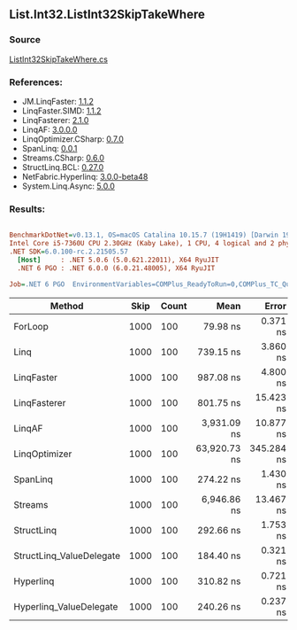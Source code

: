 ﻿## List.Int32.ListInt32SkipTakeWhere

### Source
[ListInt32SkipTakeWhere.cs](../LinqBenchmarks/List/Int32/ListInt32SkipTakeWhere.cs)

### References:
- JM.LinqFaster: [1.1.2](https://www.nuget.org/packages/JM.LinqFaster/1.1.2)
- LinqFaster.SIMD: [1.1.2](https://www.nuget.org/packages/LinqFaster.SIMD/1.0.3)
- LinqFasterer: [2.1.0](https://www.nuget.org/packages/LinqFasterer/2.1.0)
- LinqAF: [3.0.0.0](https://www.nuget.org/packages/LinqAF/3.0.0.0)
- LinqOptimizer.CSharp: [0.7.0](https://www.nuget.org/packages/LinqOptimizer.CSharp/0.7.0)
- SpanLinq: [0.0.1](https://www.nuget.org/packages/SpanLinq/0.0.1)
- Streams.CSharp: [0.6.0](https://www.nuget.org/packages/Streams.CSharp/0.6.0)
- StructLinq.BCL: [0.27.0](https://www.nuget.org/packages/StructLinq/0.27.0)
- NetFabric.Hyperlinq: [3.0.0-beta48](https://www.nuget.org/packages/NetFabric.Hyperlinq/3.0.0-beta48)
- System.Linq.Async: [5.0.0](https://www.nuget.org/packages/System.Linq.Async/5.0.0)

### Results:
``` ini

BenchmarkDotNet=v0.13.1, OS=macOS Catalina 10.15.7 (19H1419) [Darwin 19.6.0]
Intel Core i5-7360U CPU 2.30GHz (Kaby Lake), 1 CPU, 4 logical and 2 physical cores
.NET SDK=6.0.100-rc.2.21505.57
  [Host]     : .NET 5.0.6 (5.0.621.22011), X64 RyuJIT
  .NET 6 PGO : .NET 6.0.0 (6.0.21.48005), X64 RyuJIT

Job=.NET 6 PGO  EnvironmentVariables=COMPlus_ReadyToRun=0,COMPlus_TC_QuickJitForLoops=1,COMPlus_TieredPGO=1  Runtime=.NET 6.0  

```
|                   Method | Skip | Count |         Mean |      Error |     StdDev |          Ratio | RatioSD |   Gen 0 | Allocated |
|------------------------- |----- |------ |-------------:|-----------:|-----------:|---------------:|--------:|--------:|----------:|
|                  ForLoop | 1000 |   100 |     79.98 ns |   0.371 ns |   0.347 ns |       baseline |         |       - |         - |
|                     Linq | 1000 |   100 |    739.15 ns |   3.860 ns |   3.422 ns |   9.24x slower |   0.07x |  0.0725 |     152 B |
|               LinqFaster | 1000 |   100 |    987.08 ns |   4.800 ns |   4.490 ns |  12.34x slower |   0.08x |  0.7458 |   1,560 B |
|             LinqFasterer | 1000 |   100 |    801.75 ns |  15.423 ns |  12.879 ns |  10.02x slower |   0.20x |  2.4424 |   5,112 B |
|                   LinqAF | 1000 |   100 |  3,931.09 ns |  10.877 ns |  10.175 ns |  49.15x slower |   0.26x |       - |         - |
|            LinqOptimizer | 1000 |   100 | 63,920.73 ns | 345.284 ns | 322.979 ns | 799.19x slower |   4.61x | 15.6250 |  32,741 B |
|                 SpanLinq | 1000 |   100 |    274.22 ns |   1.430 ns |   1.267 ns |   3.43x slower |   0.02x |       - |         - |
|                  Streams | 1000 |   100 |  6,946.86 ns |  13.467 ns |  11.938 ns |  86.84x slower |   0.34x |  0.4425 |     936 B |
|               StructLinq | 1000 |   100 |    292.66 ns |   1.753 ns |   1.554 ns |   3.66x slower |   0.03x |  0.0458 |      96 B |
| StructLinq_ValueDelegate | 1000 |   100 |    184.40 ns |   0.321 ns |   0.268 ns |   2.31x slower |   0.01x |       - |         - |
|                Hyperlinq | 1000 |   100 |    310.82 ns |   0.721 ns |   0.639 ns |   3.89x slower |   0.02x |       - |         - |
|  Hyperlinq_ValueDelegate | 1000 |   100 |    240.26 ns |   0.237 ns |   0.198 ns |   3.00x slower |   0.01x |       - |         - |
